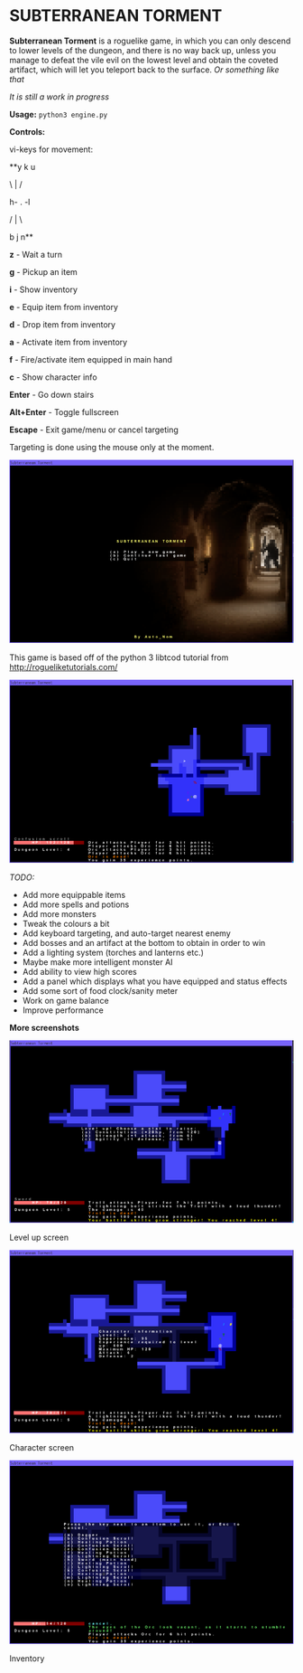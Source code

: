 # SUBTERRANEAN TORMENT

**Subterranean Torment** is a roguelike game, in which you can only descend to lower levels of the dungeon, and there is no way back up, unless you manage to defeat the vile evil on the lowest level and obtain the coveted artifact, which will let you teleport back to the surface. *Or something like that*

*It is still a work in progress*

**Usage:** `python3 engine.py`

**Controls:**

vi-keys for movement:

**y  k  u

 \ | / 

h- . -l

 / | \ 

b  j  n**


**z** - Wait a turn

**g** - Pickup an item

**i** - Show inventory

**e** - Equip item from inventory

**d** - Drop item from inventory

**a** - Activate item from inventory

**f** - Fire/activate item equipped in main hand

**c** - Show character info

**Enter** - Go down stairs

**Alt+Enter** - Toggle fullscreen

**Escape** - Exit game/menu or cancel targeting

Targeting is done using the mouse only at the moment.


![Main Menu](/screenshots/mainmenu.png)

This game is based off of the python 3 libtcod tutorial from http://rogueliketutorials.com/


![Game](/screenshots/game.png)

*TODO:*

* Add more equippable items
* Add more spells and potions
* Add more monsters
* Tweak the colours a bit
* Add keyboard targeting, and auto-target nearest enemy
* Add bosses and an artifact at the bottom to obtain in order to win
* Add a lighting system (torches and lanterns etc.)
* Maybe make more intelligent monster AI
* Add ability to view high scores
* Add a panel which displays what you have equipped and status effects
* Add some sort of food clock/sanity meter
* Work on game balance
* Improve performance

**More screenshots**

![Level Up](/screenshots/levelup.png)

Level up screen

![Character](/screenshots/character.png)

Character screen

![Inventory](/screenshots/inventory.png)

Inventory

